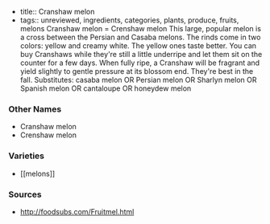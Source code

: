 - title:: Cranshaw melon
- tags:: unreviewed, ingredients, categories, plants, produce, fruits, melons
Cranshaw melon = Crenshaw melon This large, popular melon is a cross between the Persian and Casaba melons. The rinds come in two colors: yellow and creamy white. The yellow ones taste better. You can buy Cranshaws while they're still a little underripe and let them sit on the counter for a few days. When fully ripe, a Cranshaw will be fragrant and yield slightly to gentle pressure at its blossom end. They're best in the fall. Substitutes: casaba melon OR Persian melon OR Sharlyn melon OR Spanish melon OR cantaloupe OR honeydew melon

### Other Names

* Cranshaw melon
* Crenshaw melon

### Varieties

* [[melons]]

### Sources
* http://foodsubs.com/Fruitmel.html
